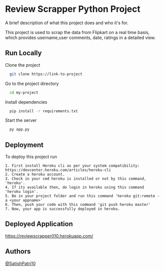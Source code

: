 # Review Scrapper Python Project

A brief description of what this project does and who it's for.

This project is used to scrap the data from Flipkart on a real time basis, which provides username,user comments, date, ratings in a detailed view.


## Run Locally

Clone the project

```bash
  git clone https://link-to-project
```

Go to the project directory

```bash
  cd my-project
```

Install dependencies

```bash
  pip install -r requirements.txt
```

Start the server

```bash
  py app.py
```


## Deployment

To deploy this project run

```
1. First install Heroku cli as per your system compatibility: https://devcenter.heroku.com/articles/heroku-cli
2. Create a heroku account.
3. Check in your cmd heroku is installed or not by this command, 'heroku'.
4. If its available then, do login in heroku using this command 'heroku login'.
5. Be in your project folder and run this command 'heroku git:remote -a <your appname>'
6. Then, push your code with this command 'git push heroku master'
7. Now, your app is successfully deployed in heroku.
```
## Deployed Application

https://reviewscrapper010.herokuapp.com/

## Authors

[@SatishPatri10](https://github.com/SatishPatri10)